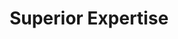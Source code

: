 ---
title: "Superior Expertise"

feat:
  types: ["General", "Fighter"]
  prerequisite: |
    Int 13, {% feat_link combat-expertise %}, base attack bonus +6.
  benefit: |
    When you use the {% feat_link combat-expertise %} feat to improve your Armor Class, the number you subtract from your attack and add to your AC can be any number that does not exceed your base attack bonus.

    This feat eliminates the +5 maximum for the {% feat_link combat-expertise %} feat.
  special: |
    A fighter may select Superior Expertise as one of his fighter bonus feats.
---